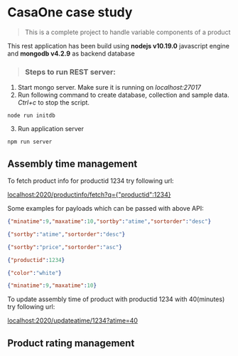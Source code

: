 # CasaOne case study
> This is a complete project to handle variable components of a product

This rest application has been build using **nodejs v10.19.0** javascript engine and **mongodb v4.2.9** as backend database

>### Steps to run REST server:
1. Start mongo server. Make sure it is running on _localhost:27017_
2. Run following command to create database, collection and sample data. _Ctrl+c_ to stop the script.
```
node run initdb
```
3. Run application server
```
npm run server
```

## **Assembly time management**

To fetch product info for productid 1234 try following url:

[localhost:2020/productinfo/fetch?q={"productid":1234}](localhost:2020/productinfo/fetch?q={"productid":1234})

Some examples for payloads which can be passed with above API:

``` json
{"minatime":9,"maxatime":10,"sortby":"atime","sortorder":"desc"}
```

``` json
{"sortby":"atime","sortorder":"desc"}
```

``` json
{"sortby":"price","sortorder":"asc"}
```

``` json
{"productid":1234}
```

``` json
{"color":"white"}
```

``` json
{"minatime":9,"maxatime":10}
```


To update assembly time of product with productid 1234 with 40(minutes) try following url:

[localhost:2020/updateatime/1234?atime=40](localhost:2020/updateatime/1234?atime=40)

## **Product rating management**
